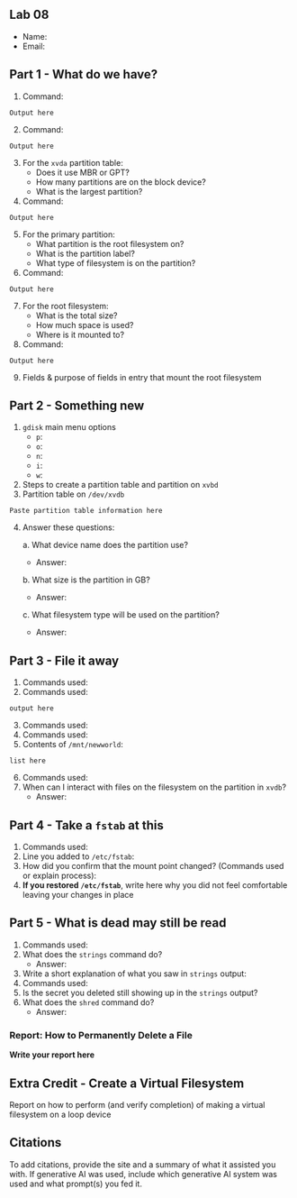 ## Lab 08

- Name:
- Email:

## Part 1 - What do we have?

1. Command:
```
Output here
```
2. Command:
```
Output here
```
3. For the `xvda` partition table:
    - Does it use MBR or GPT?
    - How many partitions are on the block device?
    - What is the largest partition?
4. Command:
```
Output here
```
5. For the primary partition:
    - What partition is the root filesystem on?
    - What is the partition label?
    - What type of filesystem is on the partition?
6. Command:
```
Output here
```
7. For the root filesystem:
    - What is the total size?
    - How much space is used?
    - Where is it mounted to?
8. Command:
```
Output here
```
9. Fields & purpose of fields in entry that mount the root filesystem


## Part 2 - Something new

1. `gdisk` main menu options
   - `p`:
   - `o`:
   - `n`:
   - `i`:
   - `w`:
2. Steps to create a partition table and partition on `xvbd`
3. Partition table on `/dev/xvdb`
```
Paste partition table information here
```
4. Answer these questions:
   
   a. What device name does the partition use?
      - Answer: 
        
   b. What size is the partition in GB?
      - Answer: 
        
   c. What filesystem type will be used on the partition?
      - Answer: 

## Part 3 - File it away

1. Commands used:
2. Commands used:
```
output here
```
3. Commands used:
4. Commands used:
5. Contents of `/mnt/newworld`:
```
list here
```
6. Commands used:
7. When can I interact with files on the filesystem on the partition in `xvdb`?
   - Answer:
   
## Part 4 - Take a `fstab` at this

1. Commands used:
2. Line you added to `/etc/fstab`:
3. How did you confirm that the mount point changed? (Commands used or explain process):
4. **If you restored `/etc/fstab`**, write here why you did not feel comfortable leaving your changes in place


## Part 5 - What is dead may still be read

1. Commands used:
2. What does the `strings` command do?
   - Answer:
3. Write a short explanation of what you saw in `strings` output:
4. Commands used:
5. Is the secret you deleted still showing up in the `strings` output?
6. What does the `shred` command do?
   - Answer:

### Report: How to Permanently Delete a File

**Write your report here**

## Extra Credit - Create a Virtual Filesystem

Report on how to perform (and verify completion) of making a virtual filesystem on a loop device

## Citations

To add citations, provide the site and a summary of what it assisted you with.  If generative AI was used, include which generative AI system was used and what prompt(s) you fed it.
